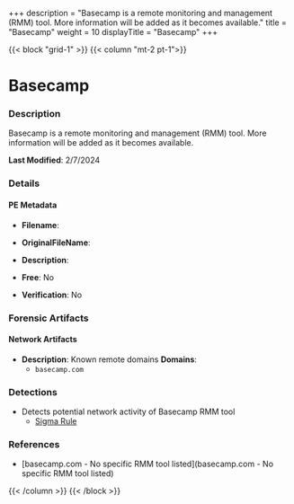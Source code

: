 +++
description = "Basecamp is a remote monitoring and management (RMM) tool. More information will be added as it becomes available."
title = "Basecamp"
weight = 10
displayTitle = "Basecamp"
+++


{{< block "grid-1" >}}
{{< column "mt-2 pt-1">}}

# Basecamp


### Description

Basecamp is a remote monitoring and management (RMM) tool. More information will be added as it becomes available.



**Last Modified**: 2/7/2024

### Details


#### PE Metadata
- **Filename**: 
- **OriginalFileName**: 
- **Description**: 


- **Free**: No

- **Verification**: No





### Forensic Artifacts




#### Network Artifacts
- **Description**: Known remote domains  **Domains**:
    - `basecamp.com`


### Detections
- Detects potential network activity of Basecamp RMM tool
  - [Sigma Rule](https://github.com/magicsword-io/LOLRMM/blob/main/detections/sigma/basecamp_network_sigma.yml)

### References
- [basecamp.com - No specific RMM tool listed](basecamp.com - No specific RMM tool listed)



{{< /column >}}
{{< /block >}}
